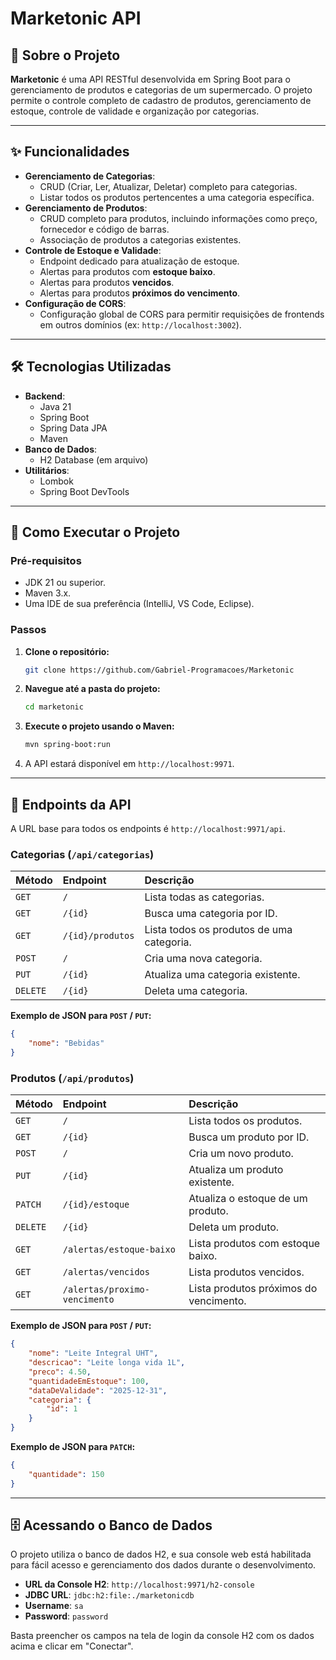 # Marketonic API

## 📖 Sobre o Projeto

**Marketonic** é uma API RESTful desenvolvida em Spring Boot para o gerenciamento de produtos e categorias de um supermercado. O projeto permite o controle completo de cadastro de produtos, gerenciamento de estoque, controle de validade e organização por categorias.

---

## ✨ Funcionalidades

* **Gerenciamento de Categorias**:
    * CRUD (Criar, Ler, Atualizar, Deletar) completo para categorias.
    * Listar todos os produtos pertencentes a uma categoria específica.
* **Gerenciamento de Produtos**:
    * CRUD completo para produtos, incluindo informações como preço, fornecedor e código de barras.
    * Associação de produtos a categorias existentes.
* **Controle de Estoque e Validade**:
    * Endpoint dedicado para atualização de estoque.
    * Alertas para produtos com **estoque baixo**.
    * Alertas para produtos **vencidos**.
    * Alertas para produtos **próximos do vencimento**.
* **Configuração de CORS**:
    * Configuração global de CORS para permitir requisições de frontends em outros domínios (ex: `http://localhost:3002`).

---

## 🛠️ Tecnologias Utilizadas

* **Backend**:
    * Java 21
    * Spring Boot
    * Spring Data JPA
    * Maven
* **Banco de Dados**:
    * H2 Database (em arquivo)
* **Utilitários**:
    * Lombok
    * Spring Boot DevTools

---

## 🚀 Como Executar o Projeto

### Pré-requisitos

* JDK 21 ou superior.
* Maven 3.x.
* Uma IDE de sua preferência (IntelliJ, VS Code, Eclipse).

### Passos

1.  **Clone o repositório:**
    ```bash
    git clone https://github.com/Gabriel-Programacoes/Marketonic
    ```
2.  **Navegue até a pasta do projeto:**
    ```bash
    cd marketonic
    ```
3.  **Execute o projeto usando o Maven:**
    ```bash
    mvn spring-boot:run
    ```
4.  A API estará disponível em `http://localhost:9971`.

---

## 📄 Endpoints da API

A URL base para todos os endpoints é `http://localhost:9971/api`.

### Categorias (`/api/categorias`)

| Método | Endpoint                | Descrição                                  |
| :----- | :---------------------- | :----------------------------------------- |
| `GET`  | `/`                     | Lista todas as categorias.                 |
| `GET`  | `/{id}`                 | Busca uma categoria por ID.                |
| `GET`  | `/{id}/produtos`        | Lista todos os produtos de uma categoria. |
| `POST` | `/`                     | Cria uma nova categoria.                   |
| `PUT`  | `/{id}`                 | Atualiza uma categoria existente.          |
| `DELETE`| `/{id}`                 | Deleta uma categoria.                     |

**Exemplo de JSON para `POST` / `PUT`:**
```json
{
    "nome": "Bebidas"
}
```

### Produtos (`/api/produtos`)

| Método | Endpoint                         | Descrição                                        |
| :----- | :------------------------------- | :----------------------------------------------- |
| `GET`  | `/`                              | Lista todos os produtos.                         |
| `GET`  | `/{id}`                          | Busca um produto por ID.                         |
| `POST` | `/`                              | Cria um novo produto.                            |
| `PUT`  | `/{id}`                          | Atualiza um produto existente.                   |
| `PATCH`| `/{id}/estoque`                  | Atualiza o estoque de um produto.                |
| `DELETE`| `/{id}`                          | Deleta um produto.                             |
| `GET`  | `/alertas/estoque-baixo`         | Lista produtos com estoque baixo.                |
| `GET`  | `/alertas/vencidos`              | Lista produtos vencidos.                         |
| `GET`  | `/alertas/proximo-vencimento`    | Lista produtos próximos do vencimento.           |

**Exemplo de JSON para `POST` / `PUT`:**
```json
{
    "nome": "Leite Integral UHT",
    "descricao": "Leite longa vida 1L",
    "preco": 4.50,
    "quantidadeEmEstoque": 100,
    "dataDeValidade": "2025-12-31",
    "categoria": {
        "id": 1 
    }
}
```

**Exemplo de JSON para `PATCH`:**
```json
{
    "quantidade": 150
}
```

---

## 🗄️ Acessando o Banco de Dados

O projeto utiliza o banco de dados H2, e sua console web está habilitada para fácil acesso e gerenciamento dos dados durante o desenvolvimento.

* **URL da Console H2**: `http://localhost:9971/h2-console`
* **JDBC URL**: `jdbc:h2:file:./marketonicdb`
* **Username**: `sa`
* **Password**: `password`

Basta preencher os campos na tela de login da console H2 com os dados acima e clicar em "Conectar".
